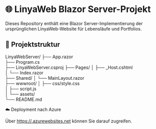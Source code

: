 # 🌐 LinyaWeb Blazor Server-Projekt  

Dieses Repository enthält eine Blazor Server-Implementierung der ursprünglichen LinyaWeb-Website für Lebensläufe und Portfolios. 

## 📂 Projektstruktur

LinyaWebServer/
├── App.razor             
├── Program.cs            
├── LinyaWebServer.csproj 
├── Pages/
│   ├── _Host.cshtml       
│   └── Index.razor      
├── Shared/
│   └── MainLayout.razor  
├── wwwroot/
│   ├── css/style.css     
│   ├── script.js         
│   └── assets/            
└── README.md              

☁️ Deployment nach Azure

Über [https://<your-app-name>.azurewebsites.net](https://linyawebappservice-cqe2esehcacceseb.northeurope-01.azurewebsites.net/) können Sie darauf zugreifen.


